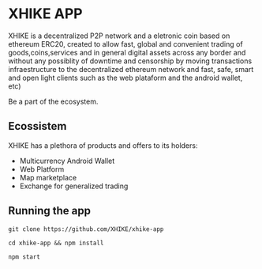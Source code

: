 # XHIKE APP
XHIKE is a decentralized P2P network and a eletronic coin based on ethereum ERC20, created to allow fast, global and convenient trading of goods,coins,services and in general digital assets across any border and without any possiblity of downtime and censorship by moving transactions infraestructure to the decentralized ethereum network and fast, safe, smart and open light clients such as the web plataform and the android wallet, etc)<br/>

Be a part of the ecosystem.

## Ecossistem
XHIKE has a plethora of products and offers to its holders:

* Multicurrency Android Wallet
* Web Platform
* Map marketplace
* Exchange for generalized trading

## Running the app

    git clone https://github.com/XHIKE/xhike-app

    cd xhike-app && npm install

    npm start